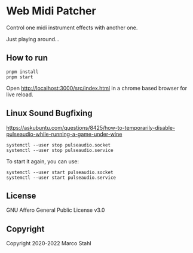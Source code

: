 # Web Midi Patcher
Control one midi instrument effects with another one.

Just playing around...

## How to run

    pnpm install
    pnpm start

Open [http://localhost:3000/src/index.html](http://localhost:3000/src/index.html) in a chrome based browser for live reload.

## Linux Sound Bugfixing

https://askubuntu.com/questions/8425/how-to-temporarily-disable-pulseaudio-while-running-a-game-under-wine


    systemctl --user stop pulseaudio.socket
    systemctl --user stop pulseaudio.service

To start it again, you can use:

    systemctl --user start pulseaudio.socket
    systemctl --user start pulseaudio.service


## License

GNU Affero General Public License v3.0

## Copyright

Copyright 2020-2022 Marco Stahl
